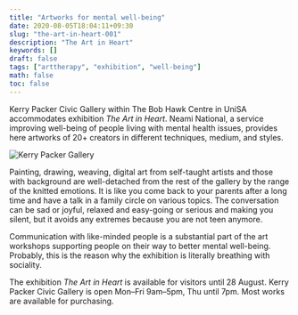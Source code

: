 ```yaml
---
title: "Artworks for mental well-being"
date: 2020-08-05T18:04:11+09:30
slug: "the-art-in-heart-001"
description: "The Art in Heart"
keywords: []
draft: false
tags: ["arttherapy", "exhibition", "well-being"] 
math: false
toc: false
---
```


Kerry Packer Civic Gallery within The Bob Hawk Centre in UniSA accommodates exhibition *The Art in Heart*. Neami National, a service improving well-being of people living with mental health issues, provides here artworks of 20+ creators in different techniques, medium, and styles. 

![Kerry Packer Gallery](/artstosociety/blog/post001/theartofheart@2x.jpg)

Painting, drawing, weaving, digital art from self-taught artists and those with background are well-detached from the rest of the gallery by the range of the knitted emotions. It is like you come back to your parents after a long time and have a talk in a family circle on various topics. The conversation can be sad or joyful, relaxed and easy-going or serious and making you silent, but it avoids any extremes because you are not teen anymore. 

Communication with like-minded people is a substantial part of the art workshops supporting people on their way to better mental well-being. Probably, this is the reason why the exhibition is literally breathing with sociality. 

The exhibition *The Art in Heart* is available for visitors until 28 August. Kerry Packer Civic Gallery is open Mon–Fri 9am–5pm, Thu until 7pm. Most works are available for purchasing.